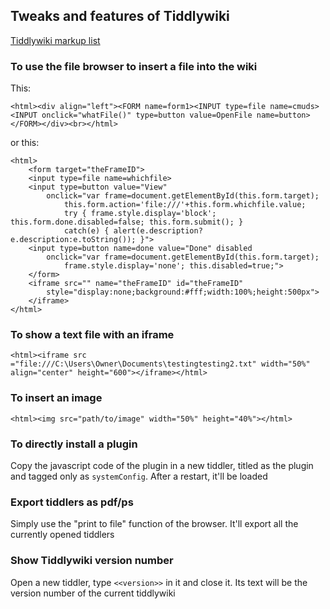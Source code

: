 ## Tweaks and features of Tiddlywiki

[Tiddlywiki markup list](http://tiddlywiki.org/bags/tiddlywiki_public/tiddlers/TiddlyWiki%20Markup.html)

### To use the file browser to insert a file into the wiki

This:

    <html><div align="left"><FORM name=form1><INPUT type=file name=cmuds> <INPUT onclick="whatFile()" type=button value=OpenFile name=button></FORM></div><br></html>

or this:

    <html>
	    <form target="theFrameID">
	    <input type=file name=whichfile>
	    <input type=button value="View"
		    onclick="var frame=document.getElementById(this.form.target);
			    this.form.action='file:///'+this.form.whichfile.value;
			    try { frame.style.display='block'; this.form.done.disabled=false; this.form.submit(); }
			    catch(e) { alert(e.description?e.description:e.toString()); }">
	    <input type=button name=done value="Done" disabled 
		    onclick="var frame=document.getElementById(this.form.target);
			    frame.style.display='none'; this.disabled=true;">
	    </form>
	    <iframe src="" name="theFrameID" id="theFrameID"
		    style="display:none;background:#fff;width:100%;height:500px">
	    </iframe>
    </html>

### To show a text file with an iframe

    <html><iframe src ="file:///C:\Users\Owner\Documents\testingtesting2.txt" width="50%" align="center" height="600"></iframe></html>

### To insert an image

    <html><img src="path/to/image" width="50%" height="40%"></html>

### To directly install a plugin

Copy the javascript code of the plugin in a new tiddler, titled as the plugin and tagged only as `systemConfig`. After a restart, it'll be loaded

### Export tiddlers as pdf/ps

Simply use the "print to file" function of the browser. It'll export all the currently opened tiddlers

### Show Tiddlywiki version number

Open a new tiddler, type `<<version>>` in it and close it. Its text will be the version number of the current tiddlywiki
